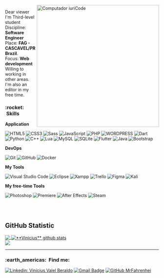 <img src="https://raw.githubusercontent.com/MicaelliMedeiros/micaellimedeiros/master/image/computer-illustration.png" min-width="400px" max-width="400px" width="400px" align="right" alt="Computador iuriCode">

<p align="left"> 
  Dear viewer<br>
  I'm Third-level student <br>
  Discipline: <strong>Software Engineer</strong><br>
  Place: <strong>FAG - CASCAVEL/PR Brazil</strong>.<br>
  Focus: <strong>Web development</strong><br>
  Willing to working in other areas.
  I'm also an editor in my free time.
</p>
<h3> :rocket: &nbsp;Skills </h3>

**Application**

  ![HTML5](https://img.shields.io/badge/-HTML5-333333?style=flat&logo=HTML5&logoColor=E34F26)
  ![CSS3](https://img.shields.io/badge/-CSS-333333?style=flat&logo=CSS3&logoColor=1572B6)
  ![Sass](https://img.shields.io/badge/Sass-333333?style=flat&logo=Sass&logoColor=CC6699)
  ![JavaScript](https://img.shields.io/badge/-JavaScript-333333?style=flat&logo=javascript)
  ![PHP](https://img.shields.io/badge/PHP-333333?style=flat&logo=php&logoColor=777BB4)
  ![WORDPRESS](https://img.shields.io/badge/WORDPRESS-333333?style=flat&logo=wordpress&logoColor=21759B)
  ![Dart](https://img.shields.io/badge/Dart-333333?style=flat&logo=dart&logoColor=white)
  ![Python](https://img.shields.io/badge/Python-333333?style=flat&logo=python&logoColor=white)
  ![C++](https://img.shields.io/badge/-C++-333333?style=flat&logo=C%2B%2B&logoColor=00599C) 
  ![Lua](https://img.shields.io/badge/Lua-333333?style=flat&logo=lua&logoColor=1572B6)
  ![MySQL](https://img.shields.io/badge/-MySQL-333333?style=flat&logo=mysql)
  ![SQLite](https://img.shields.io/badge/-SQLITE-333333?style=flat&logo=sqlite)
  ![Flutter](https://img.shields.io/badge/-Flutter-333333?style=flat&logo=Flutter)
  ![Java](https://img.shields.io/badge/-Java-333333?style=flat&logo=Java&logoColor=ED8B00)
  ![Bootstrap](https://img.shields.io/badge/Bootstrap-563D7C?style=flat&logo=bootstrap&logoColor=white)
  

**DevOps**

  ![Git](https://img.shields.io/badge/-Git-333333?style=flat&logo=git)
  ![GitHub](https://img.shields.io/badge/-GitHub-333333?style=flat&logo=github)
  ![Docker](https://img.shields.io/badge/-Docker-333333?style=flat&logo=docker)
  
**My Tools**

  ![Visual Studio Code](https://img.shields.io/badge/-Visual%20Studio%20Code-333333?style=flat&logo=visual-studio-code&logoColor=007ACC)
  ![Eclipse](https://img.shields.io/badge/-Eclipse-333333?style=flat&logo=eclipse-ide&logoColor=2C2255)
  ![Xampp](https://img.shields.io/badge/-Xampp-333333?style=flat&logo=xampp&logoColor=007ACC)
  ![Trello](https://img.shields.io/badge/-Trello-333333?style=flat&logo=trello&logoColor=007ACC)
  ![Figma](https://img.shields.io/badge/-Figma-333333?style=flat&logo=figma&logoColor=007ACC)
  ![Kali](https://img.shields.io/badge/-Kali_Linux-333333?style=flat&logo=kali-linux&logoColor=007ACC)

**My free-time Tools**

![Photoshop](https://img.shields.io/badge/Adobe-Photoshop-31A8FF?style=flat&logo=Adobe-Photoshop&logoColor=007ACC)
![Premiere](https://img.shields.io/badge/Adobe-Premiere-9999FF?style=flat&logo=Adobe-Premiere&logoColor=007ACC)
![After Effects](https://img.shields.io/badge/Adobe-After-CF96FD?style=flat&logo=Adobe-After&logoColor=007ACC)
![Steam](https://img.shields.io/badge/Steam-000000?style=flat&logo=steam&logoColor=white)

<br/>

<br>

## **GitHub Statistic**

<a href="https://github.com/MrFahrenhei">
  <img align="center" src="https://github-readme-stats.vercel.app/api/top-langs/?username=MrFahrenhei&theme=dracula&hide_langs_below=1" />
</a>

<a href="https://github.com/MrFahrenhei">
 <img align="center" src="https://github-readme-stats.vercel.app/api?username=MrFahrenhei&show_icons=true&theme=dracula&line_height=27" alt="**Vinicius** github stats"/>
</a>

<br>
<img src="https://img.shields.io/static/v1?label=Overview&message=Vinicius%20Valle%20Beraldo&color=f8efd4&style=for-the-badge&logo=GitHub">

<hr>
<h3> :earth_americas: &nbsp;Find me: </h3> 

[![Linkedin: Vinícius Valel Beraldo](https://img.shields.io/badge/-Vinicius%20Valle%20Beraldo-blue?style=flat-square&logo=Linkedin&logoColor=white&link=)](https://www.linkedin.com/in/vin%C3%ADcius-valle-beraldo-9b85a2208/)
[![Gmail Badge](https://img.shields.io/badge/-viniciusvalleb@hotmail.com-006bed?style=flat-square&logo=Gmail&logoColor=white&link=mailto:SEU-EMAIL)](mailto:viniciusvalleb@hotmail.com)
[![GitHub MrFahrenhei]( https://img.shields.io/github/followers/MrFahrenhei?label=follow&style=social)](https://github.com/MrFahrenhei)

